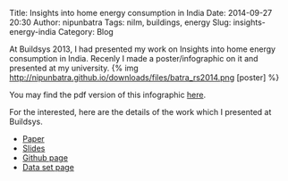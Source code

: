 Title: Insights into home energy consumption in India
Date: 2014-09-27 20:30
Author: nipunbatra
Tags: nilm, buildings, energy
Slug: insights-energy-india
Category: Blog

At Buildsys 2013, I had presented my work on Insights into home energy consumption in India. Recenly I made a poster/infographic on it and presented at my university.
{% img http://nipunbatra.github.io/downloads/files/batra_rs2014.png [poster] %}

You may find the pdf version of this infographic [here](http://nipunbatra.github.io/downloads/files/batra_rs2014.pdf).

For the interested, here are the details of the work which I presented at Buildsys.

* [Paper](https://dl.dropboxusercontent.com/u/75845627/buildsys_paper.pdf)
* [Slides](https://dl.dropboxusercontent.com/u/75845627/builldsys.pdf)
* [Github page](http://nipunreddevil.github.io/Home_Deployment/)
* [Data set page](http://iawe.github.io)



